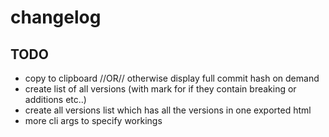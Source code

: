 # changelog

## TODO
* copy to clipboard //OR// otherwise display full commit hash on demand
* create list of all versions (with mark for if they contain breaking or additions etc..)
* create all versions list which has all the versions in one exported html
* more cli args to specify workings

